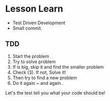 # Lesson Learn
* Test Driven Development
* Small commit.

## TDD
1) Start the problem
2) Try to solve problem
3) If is big, skip it and find the smaller problem
4) Check (3). If not, Solve it!
5) Then try to find a new problem
6) Do it again ~ and again..


Let's the test tell you what your code should be!